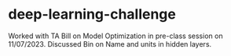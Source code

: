 # deep-learning-challenge
Worked with TA Bill on Model Optimization in pre-class session on 11/07/2023.
Discussed Bin on Name and units in hidden layers.
